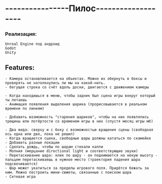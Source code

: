 # ----------------Пилос-------------------

### Реализация:
	Unreal Engine под андроид
	Godot
	Unity

## Features:
	- Камера останавливается на объектах. Можно их обернуть в боксы и проверять не натолкнулись ли мы на какой-нить.
	- бегущая строка со счёт вдоль доски, двигается с движением камеры

	- Когда находишься в меню, чтобы задник был сцена игры вокруг который ты летаешь
	- Анимация появления выделения шарика (прорисовывается в реальном времени по линиям)

	- Добавить возможность "старения шариков", чтобы на них появлялись трещины или потёртости со временем игры в них (спустя месяц игры мб)
	
	- Два вида: сверху и с боку с возможностью вращения сцены (свободная ось одна или две, пока не решил)
	- Когда вращается сцена, свободные шары должны кататься по скамейке
	- Добавить разные локации
	- Сделать дождь, чтобы по шарам стекали капли
	- Молния (мерцание directional light и соответствующие звуки)
	- Перетаскивание шара: клик по шару - он поднимается на некую высоту - пальцем перетаскиваешь в нужное место (траектория падения шара подсвечивается)
	- Шар может укатиться за пределы игрового поля. Придётся бежать за ним. Можно построить мини-сюжеты, связанные с поиском шара
	- Сетевая игра
